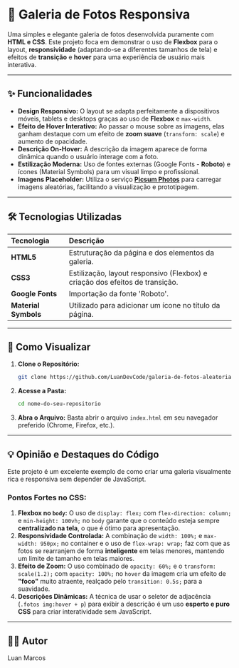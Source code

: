 # 📸 Galeria de Fotos Responsiva

Uma simples e elegante galeria de fotos desenvolvida puramente com **HTML e CSS**. Este projeto foca em demonstrar o uso de **Flexbox** para o layout, **responsividade** (adaptando-se a diferentes tamanhos de tela) e efeitos de **transição** e **hover** para uma experiência de usuário mais interativa.

---

## ✨ Funcionalidades

* **Design Responsivo:** O layout se adapta perfeitamente a dispositivos móveis, tablets e desktops graças ao uso de **Flexbox** e `max-width`.
* **Efeito de Hover Interativo:** Ao passar o mouse sobre as imagens, elas ganham destaque com um efeito de **zoom suave** (`transform: scale`) e aumento de opacidade.
* **Descrição On-Hover:** A descrição da imagem aparece de forma dinâmica quando o usuário interage com a foto.
* **Estilização Moderna:** Uso de fontes externas (Google Fonts - **Roboto**) e ícones (Material Symbols) para um visual limpo e profissional.
* **Imagens Placeholder:** Utiliza o serviço **[Picsum Photos](https://picsum.photos/)** para carregar imagens aleatórias, facilitando a visualização e prototipagem.

---

## 🛠 Tecnologias Utilizadas

| Tecnologia | Descrição |
| :--- | :--- |
| **HTML5** | Estruturação da página e dos elementos da galeria. |
| **CSS3** | Estilização, layout responsivo (Flexbox) e criação dos efeitos de transição. |
| **Google Fonts** | Importação da fonte 'Roboto'. |
| **Material Symbols** | Utilizado para adicionar um ícone no título da página. |

---

## 🚀 Como Visualizar

1.  **Clone o Repositório:**
    ```bash
    git clone https://github.com/LuanDevCode/galeria-de-fotos-aleatorias
    ```
2.  **Acesse a Pasta:**
    ```bash
    cd nome-do-seu-repositorio
    ```
3.  **Abra o Arquivo:**
    Basta abrir o arquivo `index.html` em seu navegador preferido (Chrome, Firefox, etc.).

---

## 💡 Opinião e Destaques do Código

Este projeto é um excelente exemplo de como criar uma galeria visualmente rica e responsiva sem depender de JavaScript.

### Pontos Fortes no CSS:

1.  **Flexbox no `body`:** O uso de `display: flex;` com `flex-direction: column;` e `min-height: 100vh;` no `body` garante que o conteúdo esteja sempre **centralizado na tela**, o que é ótimo para apresentação.
2.  **Responsividade Controlada:** A combinação de `width: 100%;` e `max-width: 950px;` no container e o uso de `flex-wrap: wrap;` faz com que as fotos se rearranjem de forma **inteligente** em telas menores, mantendo um limite de tamanho em telas maiores.
3.  **Efeito de Zoom:** O uso combinado de `opacity: 60%;` e o `transform: scale(1.2);` com `opacity: 100%;` no `hover` da imagem cria um efeito de **"foco"** muito atraente, realçado pelo `transition: 0.5s;` para a suavidade.
4.  **Descrições Dinâmicas:** A técnica de usar o seletor de adjacência (`.fotos img:hover + p`) para exibir a descrição é um uso **esperto e puro CSS** para criar interatividade sem JavaScript.


---

## 🧑‍💻 Autor

Luan Marcos

